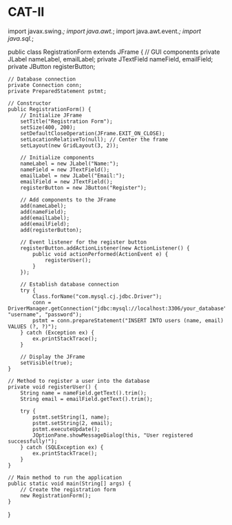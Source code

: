# CAT-II
import javax.swing.*;
import java.awt.*;
import java.awt.event.*;
import java.sql.*;

public class RegistrationForm extends JFrame {
    // GUI components
    private JLabel nameLabel, emailLabel;
    private JTextField nameField, emailField;
    private JButton registerButton;

    // Database connection
    private Connection conn;
    private PreparedStatement pstmt;

    // Constructor
    public RegistrationForm() {
        // Initialize JFrame
        setTitle("Registration Form");
        setSize(400, 200);
        setDefaultCloseOperation(JFrame.EXIT_ON_CLOSE);
        setLocationRelativeTo(null); // Center the frame
        setLayout(new GridLayout(3, 2));

        // Initialize components
        nameLabel = new JLabel("Name:");
        nameField = new JTextField();
        emailLabel = new JLabel("Email:");
        emailField = new JTextField();
        registerButton = new JButton("Register");

        // Add components to the JFrame
        add(nameLabel);
        add(nameField);
        add(emailLabel);
        add(emailField);
        add(registerButton);

        // Event listener for the register button
        registerButton.addActionListener(new ActionListener() {
            public void actionPerformed(ActionEvent e) {
                registerUser();
            }
        });

        // Establish database connection
        try {
            Class.forName("com.mysql.cj.jdbc.Driver");
            conn = DriverManager.getConnection("jdbc:mysql://localhost:3306/your_database", "username", "password");
            pstmt = conn.prepareStatement("INSERT INTO users (name, email) VALUES (?, ?)");
        } catch (Exception ex) {
            ex.printStackTrace();
        }

        // Display the JFrame
        setVisible(true);
    }

    // Method to register a user into the database
    private void registerUser() {
        String name = nameField.getText().trim();
        String email = emailField.getText().trim();

        try {
            pstmt.setString(1, name);
            pstmt.setString(2, email);
            pstmt.executeUpdate();
            JOptionPane.showMessageDialog(this, "User registered successfully!");
        } catch (SQLException ex) {
            ex.printStackTrace();
        }
    }

    // Main method to run the application
    public static void main(String[] args) {
        // Create the registration form
        new RegistrationForm();
    }
}
